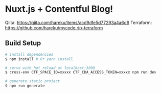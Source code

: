 # Nuxt.js + Contentful Blog!

Qiita: https://qiita.com/hareku/items/acd9dfe5d77293a4a6d9
Terraform: https://github.com/hareku/mycode.rip-terraform

## Build Setup

``` bash
# install dependencies
$ npm install # Or yarn install

# serve with hot reload at localhost:3000
$ cross-env CTF_SPACE_ID=xxxxx CTF_CDA_ACCESS_TOKEN=xxxxx npm run dev

# generate static project
$ npm run generate
```
